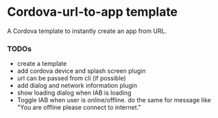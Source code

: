 # Cordova-url-to-app template
A Cordova template to instantly create an app from URL.

### TODOs
- create a template 
- add cordova device and splash screen plugin
- url can be passed from cli (if possible)
- add dialog and network information plugin 
- show loading dialog when IAB is loading
- Toggle IAB when user is online/offline. do the same for message like "You are offline please connect to internet."
